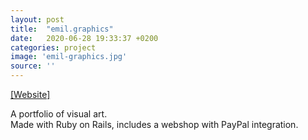 ```yaml
---
layout: post
title:  "emil.graphics"
date:   2020-06-28 19:33:37 +0200
categories: project
image: 'emil-graphics.jpg'
source: ''
---
```


[[Website]](https://emil.graphics)

A portfolio of visual art.  
Made with Ruby on Rails, includes a webshop with PayPal integration.
